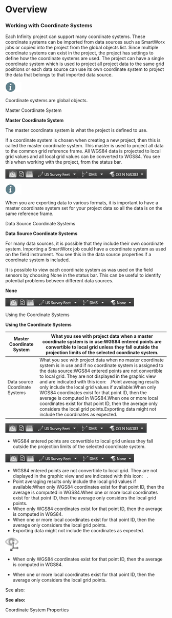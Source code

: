 # Overview

### Working with Coordinate Systems

Each Infinity project can support many coordinate systems. These coordinate systems can be imported from data sources such as SmartWorx jobs or copied into the project from the global objects list. Since multiple coordinate systems can exist in the project, the project has settings to define how the coordinate systems are used. The project can have a single coordinate system which is used to project all project data to the same grid positions or each data source can use its own coordinate system to project the data that belongs to that imported data source.

![Image](./data/icons/note.gif)

Coordinate systems are global objects.

Master Coordinate System

**Master Coordinate System**

The master coordinate system is what the project is defined to use.

If a coordinate system is chosen when creating a new project, then this is called the master coordinate system. This master is used to project all data to the common grid reference frame. All WGS84 data is projected to local grid values and all local grid values can be converted to WGS84. You see this when working with the project, from the status bar.

![Image](graphics/00450243.jpg)

![Image](./data/icons/note.gif)

When you are exporting data to various formats, it is important to have a master coordinate system set for your project data so all the data is on the same reference frame.

Data Source Coordinate Systems

**Data Source Coordinate Systems**

For many data sources, it is possible that they include their own coordinate system. Importing a SmartWorx job could have a coordinate system as used on the field instrument. You see this in the data source properties if a coordinate system is included.

It is possible to view each coordinate system as was used on the field sensors by choosing None in the status bar. This can be useful to identify potential problems between different data sources.

**None**

![Image](graphics/00450245.jpg)

Using the Coordinate Systems

**Using the Coordinate Systems**

| Master Coordinate System | What you see with project data when a master coordinate system is in use:WGS84 entered points are convertible to local grid unless they fall outside the projection limits of the selected coordinate system. |
| --- | --- |
| Data source Coordinate Systems | What you see with project data when no master coordinate system is in use and if no coordinate system is assigned to the data source:WGS84 entered points are not convertible to local grid. They are not displayed in the graphic view and are indicated with this icon:   .Point averaging results only include the local grid values if available:When only WGS84 coordinates exist for that point ID, then the average is computed in WGS84.When one or more local coordinates exist for that point ID, then the average only considers the local grid points.Exporting data might not include the coordinates as expected. |

![Image](graphics/00450243.jpg)

- WGS84 entered points are convertible to local grid unless they fall outside the projection limits of the selected coordinate system.

![Image](graphics/00450245.jpg)

- WGS84 entered points are not convertible to local grid. They are not displayed in the graphic view and are indicated with this icon:   .
- Point averaging results only include the local grid values if available:When only WGS84 coordinates exist for that point ID, then the average is computed in WGS84.When one or more local coordinates exist for that point ID, then the average only considers the local grid points.
- When only WGS84 coordinates exist for that point ID, then the average is computed in WGS84.
- When one or more local coordinates exist for that point ID, then the average only considers the local grid points.
- Exporting data might not include the coordinates as expected.

![Image](graphics/00466626.jpg)

- When only WGS84 coordinates exist for that point ID, then the average is computed in WGS84.

- When one or more local coordinates exist for that point ID, then the average only considers the local grid points.

See also:

**See also:**

Coordinate System Properties

